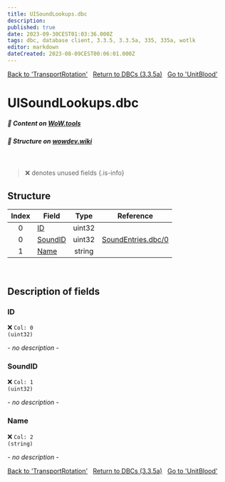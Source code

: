 ```yaml
---
title: UISoundLookups.dbc
description:
published: true
date: 2023-09-30CEST01:03:36.000Z
tags: dbc, database client, 3.3.5, 3.3.5a, 335, 335a, wotlk
editor: markdown
dateCreated: 2023-08-09CEST00:06:01.000Z
---
```

<a href="https://trinitycore.info/files/DBC/335/transportrotation" class="mt-5 v-btn v-btn--depressed v-btn--flat v-btn--outlined theme--light v-size--default darkblue--text text--lighten-3"><span class="v-btn__content"><i aria-hidden="true" class="v-icon notranslate v-icon--left mdi mdi-arrow-left theme--light"></i><span>Back to 'TransportRotation'</span></span></a>&nbsp;&nbsp;&nbsp;<a href="https://trinitycore.info/files/DBC/335/home" class="mt-5 v-btn v-btn--depressed v-btn--flat v-btn--outlined theme--light v-size--default darkblue--text text--lighten-3"><span class="v-btn__content"><i aria-hidden="true" class="v-icon notranslate v-icon--left mdi mdi-home-outline theme--light"></i><span>Return to DBCs (3.3.5a)</span></span></a>&nbsp;&nbsp;&nbsp;<a href="https://trinitycore.info/files/DBC/335/unitblood" class="mt-5 v-btn v-btn--depressed v-btn--flat v-btn--outlined theme--light v-size--default darkblue--text text--lighten-3"><span class="v-btn__content"><span>Go to 'UnitBlood'</span><i aria-hidden="true" class="v-icon notranslate v-icon--right mdi mdi-arrow-right theme--light"></i></span></a>

# UISoundLookups.dbc
##### :open_book: Content on [WoW.tools](https://wow.tools/dbc/?dbc=uisoundlookups&build=3.3.5.12340)
##### :pencil: Structure on [wowdev.wiki](https://wowdev.wiki/DB/UISoundLookups)
&nbsp;

> :x: denotes unused fields
{.is-info}


## Structure

| Index | Field | Type | Reference |
| :---: | --- | :---: | --- |
| 0 | [ID](#id) | uint32 |  |
| 0 | [SoundID](#soundid) | uint32 | [SoundEntries.dbc/0](/files/DBC/335/soundentries#id) |
| 1 | [Name](#name) | string |  |
&nbsp;
## Description of fields

### ID
:x: <code>Col: 0 (uint32)</code>

*- no description -*
&nbsp;

### SoundID
:x: <code>Col: 1 (uint32)</code>

*- no description -*
&nbsp;

### Name
:x: <code>Col: 2 (string)</code>

*- no description -*
&nbsp;

<a href="https://trinitycore.info/files/DBC/335/transportrotation" class="mt-5 v-btn v-btn--depressed v-btn--flat v-btn--outlined theme--light v-size--default darkblue--text text--lighten-3"><span class="v-btn__content"><i aria-hidden="true" class="v-icon notranslate v-icon--left mdi mdi-arrow-left theme--light"></i><span>Back to 'TransportRotation'</span></span></a>&nbsp;&nbsp;&nbsp;<a href="https://trinitycore.info/files/DBC/335/home" class="mt-5 v-btn v-btn--depressed v-btn--flat v-btn--outlined theme--light v-size--default darkblue--text text--lighten-3"><span class="v-btn__content"><i aria-hidden="true" class="v-icon notranslate v-icon--left mdi mdi-home-outline theme--light"></i><span>Return to DBCs (3.3.5a)</span></span></a>&nbsp;&nbsp;&nbsp;<a href="https://trinitycore.info/files/DBC/335/unitblood" class="mt-5 v-btn v-btn--depressed v-btn--flat v-btn--outlined theme--light v-size--default darkblue--text text--lighten-3"><span class="v-btn__content"><span>Go to 'UnitBlood'</span><i aria-hidden="true" class="v-icon notranslate v-icon--right mdi mdi-arrow-right theme--light"></i></span></a>
